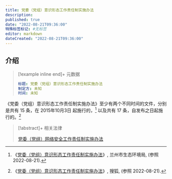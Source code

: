 ```yaml
---
title: 党委（党组）意识形态工作责任制实施办法
description:
published: true
date: "2022-08-21T09:36:00"
特殊标签标记: #无标签
editor: markdown
dateCreated: "2022-08-21T09:36:00"
---
```


## 介绍

> [!example inline end]+ 元数据
>
> ```YAML
> 标题: 党委（党组）意识形态工作责任制实施办法
> 制定方: 未知
> 时间: 未知
> ```

《党委（党组）意识形态工作责任制实施办法》至少有两个不同时间的文件，分别是共有 15 条，在 2015年10月3日 起施行的，[^z3MzW] 以及共有 17 条，自发布之日起施行的。[^6854]

[^z3MzW]: 《[党委（党组）意识形态工作责任制实施办法](https://archive.ph/z3MzW)》, 兰州市生态环境局, (参照 2022-08-21).

[^6854]: 《[党委（党组）意识形态工作责任制实施办法](https://web.archive.org/web/20220821010139/https://www.sohu.com/a/496995408_121106854)》, 搜狐, (参照 2022-08-21).

> [!abstract]+ 相关法律
>
> [党委（党组）网络安全工作责任制实施办法](/rule/尚不明确/党委（党组）网络安全工作责任制实施办法.md)
